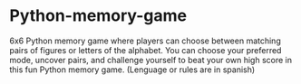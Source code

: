 # Python-memory-game
6x6 Python memory game where players can choose between matching pairs of figures or letters of the alphabet.  You can choose your preferred mode, uncover pairs, and challenge yourself to beat your own high score in this fun Python memory game.
(Lenguage or rules are in spanish)
